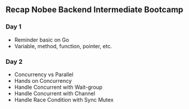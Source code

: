 ## Recap Nobee Backend Intermediate Bootcamp

### Day 1

- Reminder basic on Go
- Variable, method, function, pointer, etc.

### Day 2

- Concurrency vs Parallel
- Hands on Concurrency
- Handle Concurrent with Wait-group
- Handle Concurrent with Channel
- Handle Race Condition with Sync Mutex
